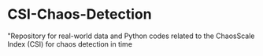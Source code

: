 # CSI-Chaos-Detection
"Repository for real-world data and Python codes related to the ChaosScale Index (CSI) for chaos detection in time
